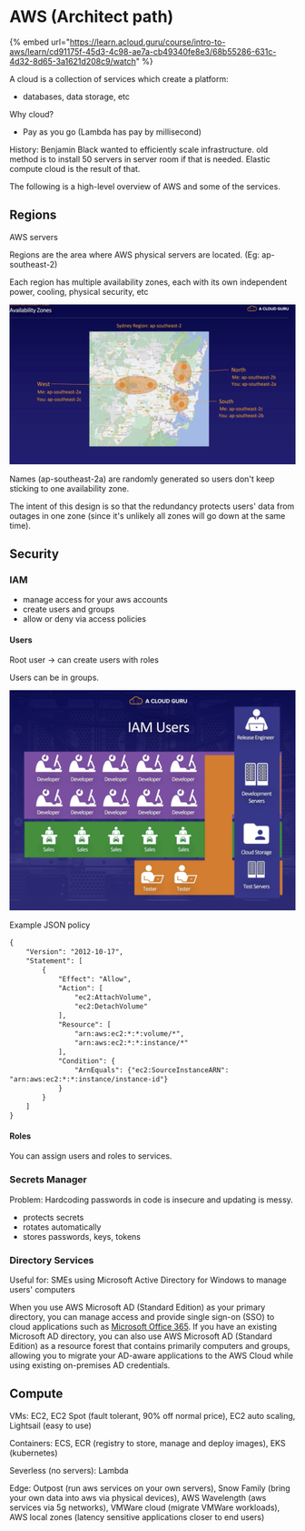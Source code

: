 # AWS \(Architect path\)

{% embed url="https://learn.acloud.guru/course/intro-to-aws/learn/cd91175f-45d3-4c98-ae7a-cb49340fe8e3/68b55286-631c-4d32-8d65-3a1621d208c9/watch" %}

A cloud is a collection of services which create a platform:  
- databases, data storage, etc

Why cloud?

* Pay as you go \(Lambda has pay by millisecond\)

History: Benjamin Black wanted to efficiently scale infrastructure. old method is to install 50 servers in server room if that is needed. Elastic compute cloud is the result of that.

The following is a high-level overview of AWS and some of the services.

## Regions

AWS servers

Regions are the area where AWS physical servers are located. \(Eg: ap-southeast-2\)  
  
Each region has multiple availability zones, each with its own independent power, cooling, physical security, etc

![](../../.gitbook/assets/screenshot-2021-04-30-at-1.14.10-pm%20%281%29.png)

 Names \(ap-southeast-2a\) are randomly generated so users don't keep sticking to one availability zone. 

The intent of this design is so that the redundancy protects users' data from outages in one zone \(since it's unlikely all zones will go down at the same time\).

## Security

### IAM

* manage access for your aws accounts
* create users and groups
* allow or deny via access policies

#### Users

Root user -&gt; can create users with roles

Users can be in groups.

![](../../.gitbook/assets/screenshot-2021-04-30-at-1.30.51-pm.png)

Example JSON policy

```text
{
    "Version": "2012-10-17",
    "Statement": [
        {
            "Effect": "Allow",
            "Action": [
                "ec2:AttachVolume",
                "ec2:DetachVolume"
            ],
            "Resource": [
                "arn:aws:ec2:*:*:volume/*",
                "arn:aws:ec2:*:*:instance/*"
            ],
            "Condition": {
                "ArnEquals": {"ec2:SourceInstanceARN": "arn:aws:ec2:*:*:instance/instance-id"}
            }
        }
    ]
}
```

#### Roles

You can assign users and roles to services.

### Secrets Manager

Problem: Hardcoding passwords in code is insecure and updating is messy.

* protects secrets
* rotates automatically
* stores passwords, keys, tokens

### Directory Services

Useful for: SMEs using Microsoft Active Directory for Windows to manage users' computers

When you use AWS Microsoft AD \(Standard Edition\) as your primary directory, you can manage access and provide single sign-on \(SSO\) to cloud applications such as [Microsoft Office 365](https://aws.amazon.com/blogs/security/how-to-enable-your-users-to-access-office-365-with-aws-microsoft-active-directory-credentials/). If you have an existing Microsoft AD directory, you can also use AWS Microsoft AD \(Standard Edition\) as a resource forest that contains primarily computers and groups, allowing you to migrate your AD-aware applications to the AWS Cloud while using existing on-premises AD credentials.

## Compute

VMs: EC2, EC2 Spot \(fault tolerant, 90% off normal price\), EC2 auto scaling, Lightsail \(easy to use\)

Containers: ECS, ECR \(registry to store, manage and deploy images\), EKS \(kubernetes\)

Severless \(no servers\): Lambda

Edge: Outpost \(run aws services on your own servers\), Snow Family \(bring your own data into aws via physical devices\), AWS Wavelength \(aws services via 5g networks\), VMWare cloud \(migrate VMWare workloads\), AWS local zones \(latency sensitive applications closer to end users\)








